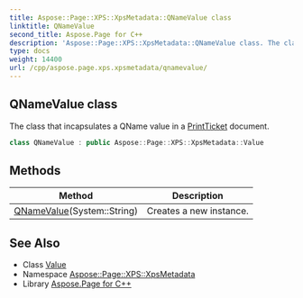 ```yaml
---
title: Aspose::Page::XPS::XpsMetadata::QNameValue class
linktitle: QNameValue
second_title: Aspose.Page for C++
description: 'Aspose::Page::XPS::XpsMetadata::QNameValue class. The class that incapsulates a QName value in a PrintTicket document in C++.'
type: docs
weight: 14400
url: /cpp/aspose.page.xps.xpsmetadata/qnamevalue/
---
```

## QNameValue class


The class that incapsulates a QName value in a [PrintTicket](../printticket/) document.

```cpp
class QNameValue : public Aspose::Page::XPS::XpsMetadata::Value
```

## Methods

| Method | Description |
| --- | --- |
| [QNameValue](./qnamevalue/)(System::String) | Creates a new instance. |
## See Also

* Class [Value](../value/)
* Namespace [Aspose::Page::XPS::XpsMetadata](../)
* Library [Aspose.Page for C++](../../)
